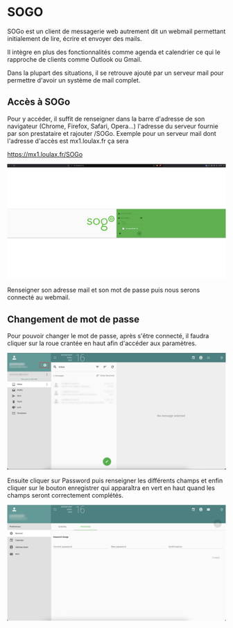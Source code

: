 # SOGO

SOGo est un client de messagerie web autrement dit un webmail permettant initialement de lire, écrire et envoyer des mails.

Il intègre en plus des fonctionnalités comme agenda et calendrier ce qui le rapproche de clients comme Outlook ou Gmail.

Dans la plupart des situations, il se retrouve ajouté par un serveur mail pour permettre d'avoir un système de mail complet.

## Accès à SOGo

Pour y accéder, il suffit de renseigner dans la barre d'adresse de son navigateur (Chrome, Firefox, Safari, Opera...) l'adresse du serveur fournie par son prestataire et rajouter /SOGo. Exemple pour un serveur mail dont l'adresse d'accès est mx1.loulax.fr ça sera 

https://mx1.loulax.fr/SOGo

![](img/sogo-home.png)

Renseigner son adresse mail et son mot de passe puis nous serons connecté au webmail.

## Changement de mot de passe

Pour pouvoir changer le mot de passe, après s'être connecté, il faudra cliquer sur la roue crantée en haut afin d'accéder aux paramètres.

![](img/sogo-mailbox.png)

Ensuite cliquer sur Password puis renseigner les différents champs et enfin cliquer sur le bouton enregistrer qui apparaîtra en vert en haut quand les champs seront correctement complétés.

![](img/sogo-settings.png)

